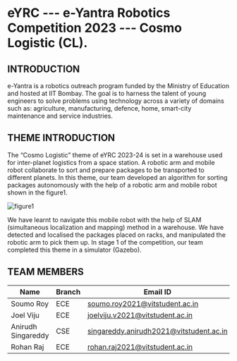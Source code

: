 # eYRC --- e-Yantra Robotics Competition 2023 --- Cosmo Logistic (CL). #

## INTRODUCTION ##

e-Yantra is a robotics outreach program funded by the Ministry of Education and hosted at IIT Bombay. The goal is to harness the talent of young engineers to solve problems using technology across a variety of domains such as: agriculture, manufacturing, defence, home, smart-city maintenance and service industries.

## THEME INTRODUCTION ##

The “Cosmo Logistic” theme of eYRC 2023-24 is set in a warehouse used for inter-planet logistics from a space station. A robotic arm and mobile robot collaborate to sort and prepare packages to be transported to different planets. In this theme, our team  developed an algorithm for sorting packages autonomously with the help of a robotic arm and mobile robot shown in the figure1.

![figure1](https://portal.e-yantra.org/img/theme/cl.png)

We have learnt to navigate this mobile robot with the help of SLAM (simultaneous localization and mapping) method in a warehouse. We have detected and localised the packages placed on racks, and manipulated the robotic arm to pick them up. In stage 1 of the competition, our team  completed this theme in a simulator (Gazebo).

## TEAM MEMBERS ##
| Name              | Branch          | Email ID                   |
|-------------------|-----------------|----------------------------|
|Soumo Roy          | ECE       | soumo.roy2021@vitstudent.ac.in    |
|Joel Viju                   | ECE        | joelviju.v2021@vitstudent.ac.in    | 
|Anirudh Singareddy    | CSE       | singareddy.anirudh2021@vitstudent.ac.in    | 
|Rohan Raj    | ECE       | rohan.raj2021@vitstudent.ac.in    | Area of Interest 4       |






